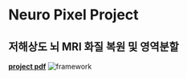 # Neuro Pixel Project
## 저해상도 뇌 MRI 화질 복원 및 영역분할

**[project pdf](https://github.com/JianKim3293/NeuroPixel/blob/main/vision_A_NeuroPixe.pdf)**
![framework](https://github.com/JianKim3293/NeuroPixel/assets/146905769/070e4e37-ce37-42de-8221-d71915d66e7d)
